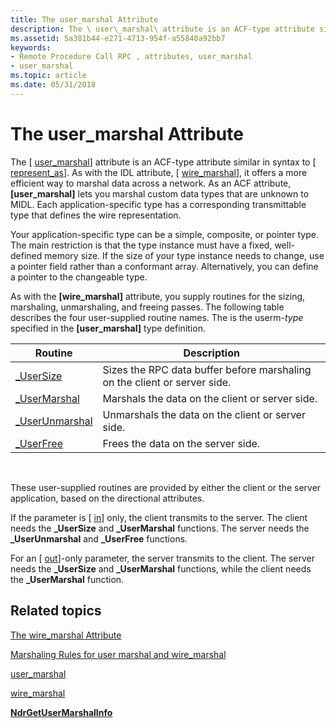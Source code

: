 ```yaml
---
title: The user_marshal Attribute
description: The \ user\_marshal\ attribute is an ACF-type attribute similar in syntax to \ represent\_as\ .
ms.assetid: 5a381b44-e271-4713-954f-a55840a92bb7
keywords:
- Remote Procedure Call RPC , attributes, user_marshal
- user_marshal
ms.topic: article
ms.date: 05/31/2018
---
```


# The user\_marshal Attribute

The \[ [user\_marshal](/windows/desktop/Midl/user-marshal)\] attribute is an ACF-type attribute similar in syntax to \[ [represent\_as](/windows/desktop/Midl/represent-as)\]. As with the IDL attribute, \[ [wire\_marshal](/windows/desktop/Midl/wire-marshal)\], it offers a more efficient way to marshal data across a network. As an ACF attribute, **\[user\_marshal\]** lets you marshal custom data types that are unknown to MIDL. Each application-specific type has a corresponding transmittable type that defines the wire representation.

Your application-specific type can be a simple, composite, or pointer type. The main restriction is that the type instance must have a fixed, well-defined memory size. If the size of your type instance needs to change, use a pointer field rather than a conformant array. Alternatively, you can define a pointer to the changeable type.

As with the **\[wire\_marshal\]** attribute, you supply routines for the sizing, marshaling, unmarshaling, and freeing passes. The following table describes the four user-supplied routine names. The <type> is the userm-*type* specified in the **\[user\_marshal\]** type definition.



| Routine                                                            | Description                                                               |
|--------------------------------------------------------------------|---------------------------------------------------------------------------|
| [<type>\_UserSize](the-type-usersize-function.md)           | Sizes the RPC data buffer before marshaling on the client or server side. |
| [<type>\_UserMarshal](the-type-usermarshal-function.md)     | Marshals the data on the client or server side.                           |
| [<type>\_UserUnmarshal](the-type-userunmarshal-function.md) | Unmarshals the data on the client or server side.                         |
| [<type>\_UserFree](the-type-userfree-function.md)           | Frees the data on the server side.                                        |



 

These user-supplied routines are provided by either the client or the server application, based on the directional attributes.

If the parameter is \[ [in](/windows/desktop/Midl/in)\] only, the client transmits to the server. The client needs the **<type>\_UserSize** and **<type>\_UserMarshal** functions. The server needs the **<type>\_UserUnmarshal** and **<type>\_UserFree** functions.

For an \[ [out](/windows/desktop/Midl/out-idl)\]-only parameter, the server transmits to the client. The server needs the **<type>\_UserSize** and **<type>\_UserMarshal** functions, while the client needs the **<type>\_UserMarshal** function.

## Related topics

<dl> <dt>

[The wire\_marshal Attribute](the-wire-marshal-attribute.md)
</dt> <dt>

[Marshaling Rules for user marshal and wire\_marshal](marshaling-rules-for-user-marshal-and-wire-marshal.md)
</dt> <dt>

[user\_marshal](/windows/desktop/Midl/user-marshal)
</dt> <dt>

[wire\_marshal](/windows/desktop/Midl/wire-marshal)
</dt> <dt>

[**NdrGetUserMarshalInfo**](/windows/desktop/api/Rpcndr/nf-rpcndr-ndrgetusermarshalinfo)
</dt> </dl>

 

 